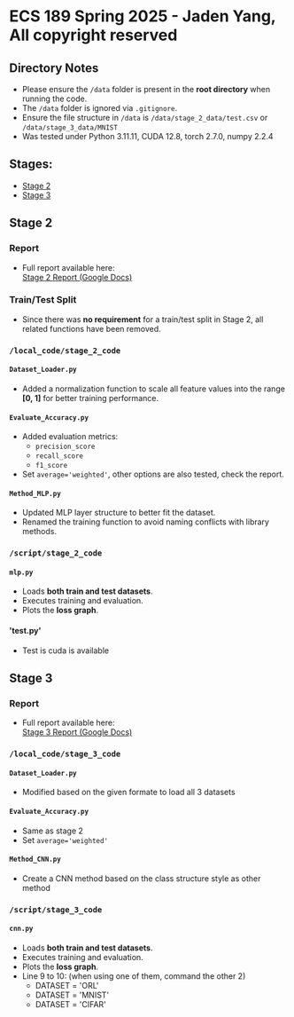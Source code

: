 # ECS 189 Spring 2025 - Jaden Yang, All copyright reserved 

## Directory Notes
- Please ensure the `/data` folder is present in the **root directory** when running the code.
- The `/data` folder is ignored via `.gitignore`.
- Ensure the file structure in `/data` is `/data/stage_2_data/test.csv` or `/data/stage_3_data/MNIST`
- Was tested under Python 3.11.11, CUDA 12.8, torch 2.7.0, numpy 2.2.4


## Stages: 
  - [Stage 2](#stage-2)
  - [Stage 3](#stage-3)

## Stage 2
### Report
- Full report available here:  
  [Stage 2 Report (Google Docs)](https://docs.google.com/document/d/1f20GQb6HZRoRJ8B5lVqj39JESBz_EU1GmWeglTtJ5Fs/edit?usp=sharing)

### Train/Test Split
- Since there was **no requirement** for a train/test split in Stage 2, all related functions have been removed.

### `/local_code/stage_2_code`
#### `Dataset_Loader.py`
- Added a normalization function to scale all feature values into the range **[0, 1]** for better training performance.
#### `Evaluate_Accuracy.py`
- Added evaluation metrics:
  - `precision_score`
  - `recall_score`
  - `f1_score`
- Set `average='weighted'`, other options are also tested, check the report.
#### `Method_MLP.py`
- Updated MLP layer structure to better fit the dataset.
- Renamed the training function to avoid naming conflicts with library methods.

### `/script/stage_2_code`
#### `mlp.py`
- Loads **both train and test datasets**.
- Executes training and evaluation.
- Plots the **loss graph**.
#### 'test.py'
- Test is cuda is available 


## Stage 3
### Report
- Full report available here:  
  [Stage 3 Report (Google Docs)](https://docs.google.com/document/d/1vYNQsLcKWo7voQI90GUzq1TT26xLXAwnSgfduucFwdY/edit?usp=sharing)

### `/local_code/stage_3_code`
#### `Dataset_Loader.py`
-  Modified based on the given formate to load all 3 datasets 
#### `Evaluate_Accuracy.py`
- Same as stage 2
- Set `average='weighted'`
#### `Method_CNN.py`
- Create a CNN method based on the class structure style as other method

### `/script/stage_3_code`
#### `cnn.py`
- Loads **both train and test datasets**.
- Executes training and evaluation.
- Plots the **loss graph**.
- Line 9 to 10: (when using one of them, command the other 2)
  - DATASET = 'ORL'
  - DATASET = 'MNIST'
  - DATASET = 'CIFAR'